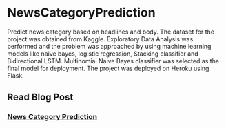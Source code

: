 # NewsCategoryPrediction

Predict news category based on headlines and body. The dataset for the project was obtained from Kaggle. Exploratory Data Analysis was performed and the problem was approached by using machine learning models like naive bayes, logistic regression, Stacking classifier and Bidirectional LSTM. Multinomial Naive Bayes classifier was selected as the final model for deployment. The project was deployed on Heroku using Flask.
## Read Blog Post

### [News Category Prediction](https://ankitbhat.github.io/NewsCategoryPrediction/)
